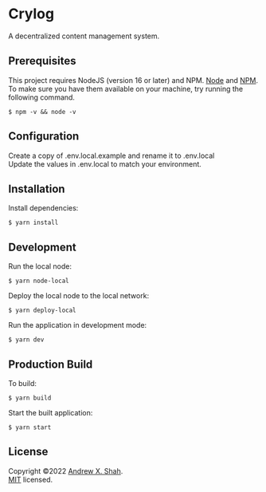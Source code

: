 # Crylog

A decentralized content management system.

## Prerequisites

This project requires NodeJS (version 16 or later) and NPM.
[Node](http://nodejs.org/) and [NPM](https://npmjs.org/).
To make sure you have them available on your machine,
try running the following command.

```shell
$ npm -v && node -v
```

## Configuration

Create a copy of .env.local.example and rename it to .env.local <br>
Update the values in .env.local to match your environment.

## Installation

Install dependencies:

```shell
$ yarn install
```

## Development

Run the local node:

```shell
$ yarn node-local
```

Deploy the local node to the local network:

```shell
$ yarn deploy-local
```

Run the application in development mode:

```shell
$ yarn dev
```

## Production Build

To build:

```shell
$ yarn build
```

Start the built application:

```shell
$ yarn start
```

## License

Copyright ©2022 [Andrew X. Shah](https://github.com/kito0).<br />
[MIT](https://github.com/kito0/crylog/blob/master/LICENSE) licensed.
